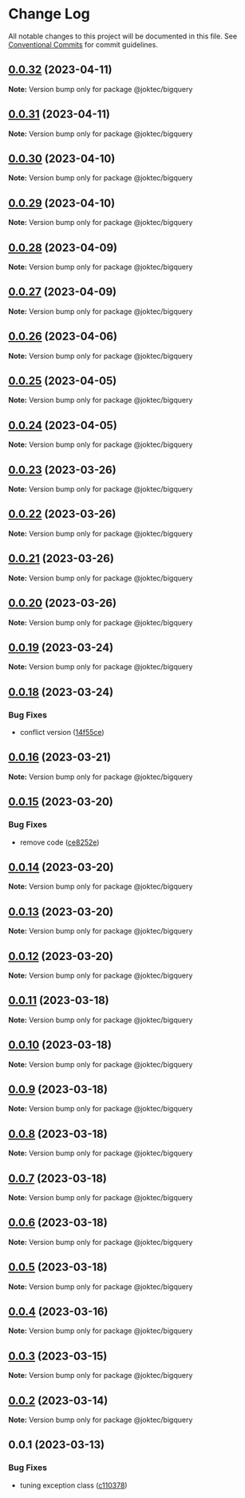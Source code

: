 # Change Log

All notable changes to this project will be documented in this file.
See [Conventional Commits](https://conventionalcommits.org) for commit guidelines.

## [0.0.32](https://github.com/joktec/joktec-monorepo/compare/@joktec/bigquery@0.0.31...@joktec/bigquery@0.0.32) (2023-04-11)

**Note:** Version bump only for package @joktec/bigquery





## [0.0.31](https://github.com/joktec/joktec-monorepo/compare/@joktec/bigquery@0.0.30...@joktec/bigquery@0.0.31) (2023-04-11)

**Note:** Version bump only for package @joktec/bigquery





## [0.0.30](https://github.com/joktec/joktec-monorepo/compare/@joktec/bigquery@0.0.29...@joktec/bigquery@0.0.30) (2023-04-10)

**Note:** Version bump only for package @joktec/bigquery





## [0.0.29](https://github.com/joktec/joktec-monorepo/compare/@joktec/bigquery@0.0.28...@joktec/bigquery@0.0.29) (2023-04-10)

**Note:** Version bump only for package @joktec/bigquery






## [0.0.28](https://github.com/joktec/joktec-monorepo/compare/@joktec/bigquery@0.0.27...@joktec/bigquery@0.0.28) (2023-04-09)

**Note:** Version bump only for package @joktec/bigquery





## [0.0.27](https://github.com/joktec/joktec-monorepo/compare/@joktec/bigquery@0.0.26...@joktec/bigquery@0.0.27) (2023-04-09)

**Note:** Version bump only for package @joktec/bigquery





## [0.0.26](https://github.com/joktec/joktec-monorepo/compare/@joktec/bigquery@0.0.25...@joktec/bigquery@0.0.26) (2023-04-06)

**Note:** Version bump only for package @joktec/bigquery






## [0.0.25](https://github.com/joktec/joktec-monorepo/compare/@joktec/bigquery@0.0.24...@joktec/bigquery@0.0.25) (2023-04-05)

**Note:** Version bump only for package @joktec/bigquery





## [0.0.24](https://github.com/joktec/joktec-monorepo/compare/@joktec/bigquery@0.0.23...@joktec/bigquery@0.0.24) (2023-04-05)

**Note:** Version bump only for package @joktec/bigquery





## [0.0.23](https://github.com/joktec/joktec-monorepo/compare/@joktec/bigquery@0.0.22...@joktec/bigquery@0.0.23) (2023-03-26)

**Note:** Version bump only for package @joktec/bigquery





## [0.0.22](https://github.com/joktec/joktec-monorepo/compare/@joktec/bigquery@0.0.21...@joktec/bigquery@0.0.22) (2023-03-26)

**Note:** Version bump only for package @joktec/bigquery





## [0.0.21](https://github.com/joktec/joktec-monorepo/compare/@joktec/bigquery@0.0.20...@joktec/bigquery@0.0.21) (2023-03-26)

**Note:** Version bump only for package @joktec/bigquery





## [0.0.20](https://github.com/joktec/joktec-monorepo/compare/@joktec/bigquery@0.0.19...@joktec/bigquery@0.0.20) (2023-03-26)

**Note:** Version bump only for package @joktec/bigquery





## [0.0.19](https://github.com/joktec/joktec-monorepo/compare/@joktec/bigquery@0.0.18...@joktec/bigquery@0.0.19) (2023-03-24)

**Note:** Version bump only for package @joktec/bigquery





## [0.0.18](https://github.com/joktec/joktec-monorepo/compare/@joktec/bigquery@0.0.17...@joktec/bigquery@0.0.18) (2023-03-24)


### Bug Fixes

* conflict version ([14f55ce](https://github.com/joktec/joktec-monorepo/commit/14f55ce15342ef6033c6af4f27bb16049632e529))





## [0.0.16](https://github.com/joktec/joktec-monorepo/compare/@joktec/bigquery@0.0.15...@joktec/bigquery@0.0.16) (2023-03-21)

**Note:** Version bump only for package @joktec/bigquery





## [0.0.15](https://github.com/joktec/joktec-monorepo/compare/@joktec/bigquery@0.0.14...@joktec/bigquery@0.0.15) (2023-03-20)


### Bug Fixes

* remove code ([ce8252e](https://github.com/joktec/joktec-monorepo/commit/ce8252e3357e507895f3b683472c28e82fd60228))





## [0.0.14](https://github.com/joktec/joktec-monorepo/compare/@joktec/bigquery@0.0.13...@joktec/bigquery@0.0.14) (2023-03-20)

**Note:** Version bump only for package @joktec/bigquery





## [0.0.13](https://github.com/joktec/joktec-monorepo/compare/@joktec/bigquery@0.0.12...@joktec/bigquery@0.0.13) (2023-03-20)

**Note:** Version bump only for package @joktec/bigquery





## [0.0.12](https://github.com/joktec/joktec-monorepo/compare/@joktec/bigquery@0.0.11...@joktec/bigquery@0.0.12) (2023-03-20)

**Note:** Version bump only for package @joktec/bigquery





## [0.0.11](https://github.com/joktec/joktec-monorepo/compare/@joktec/bigquery@0.0.10...@joktec/bigquery@0.0.11) (2023-03-18)

**Note:** Version bump only for package @joktec/bigquery





## [0.0.10](https://github.com/joktec/joktec-monorepo/compare/@joktec/bigquery@0.0.9...@joktec/bigquery@0.0.10) (2023-03-18)

**Note:** Version bump only for package @joktec/bigquery





## [0.0.9](https://github.com/joktec/joktec-monorepo/compare/@joktec/bigquery@0.0.8...@joktec/bigquery@0.0.9) (2023-03-18)

**Note:** Version bump only for package @joktec/bigquery





## [0.0.8](https://github.com/joktec/joktec-monorepo/compare/@joktec/bigquery@0.0.7...@joktec/bigquery@0.0.8) (2023-03-18)

**Note:** Version bump only for package @joktec/bigquery





## [0.0.7](https://github.com/joktec/joktec-monorepo/compare/@joktec/bigquery@0.0.6...@joktec/bigquery@0.0.7) (2023-03-18)

**Note:** Version bump only for package @joktec/bigquery





## [0.0.6](https://github.com/joktec/joktec-monorepo/compare/@joktec/bigquery@0.0.5...@joktec/bigquery@0.0.6) (2023-03-18)

**Note:** Version bump only for package @joktec/bigquery





## [0.0.5](https://github.com/joktec/joktec-monorepo/compare/@joktec/bigquery@0.0.4...@joktec/bigquery@0.0.5) (2023-03-18)

**Note:** Version bump only for package @joktec/bigquery





## [0.0.4](https://github.com/joktec/joktec-monorepo/compare/@joktec/bigquery@0.0.3...@joktec/bigquery@0.0.4) (2023-03-16)

**Note:** Version bump only for package @joktec/bigquery





## [0.0.3](https://github.com/joktec/joktec-monorepo/compare/@joktec/bigquery@0.0.2...@joktec/bigquery@0.0.3) (2023-03-15)

**Note:** Version bump only for package @joktec/bigquery





## [0.0.2](https://github.com/joktec/joktec-monorepo/compare/@joktec/bigquery@0.0.1...@joktec/bigquery@0.0.2) (2023-03-14)

**Note:** Version bump only for package @joktec/bigquery





## 0.0.1 (2023-03-13)


### Bug Fixes

* tuning exception class ([c110378](https://github.com/joktec/joktec-monorepo/commit/c1103784a69c6f4c911515544e783a7e76f069d9))
